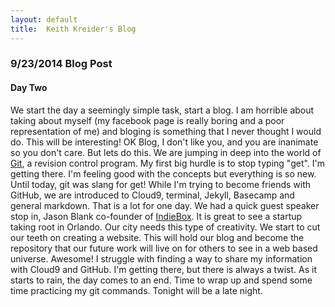 ```yaml
---
layout: default
title:  Keith Kreider's Blog
---
```

### **9/23/2014 Blog Post**

#### Day Two

We start the day a seemingly simple task, start a blog. I am horrible about taking about myself (my facebook page is really boring and a poor representation of me) and bloging is something that I never thought I would do. This will be interesting!  OK Blog, I don't like you, and you are inanimate so you don't care. But lets do this. 
We are jumping in deep into the world of [Git](http://en.wikipedia.org/wiki/Git_(software)), a revision control program. My first big hurdle is to stop typing "get". I'm getting there. I'm feeling good with the concepts but everything is so new. Until today, git was slang for get!  While I'm trying to become friends with GitHub, we are introduced to Cloud9, terminal, Jekyll, Basecamp and general markdown. That is a lot for one day. 
We had a quick guest speaker stop in, Jason Blank co-founder of [IndieBox](https://www.theindiebox.com/about/). It is great to see a startup taking root in Orlando. Our city needs this type of creativity. 
We start to cut our teeth on creating a website. This will hold our blog and become the repository that our future work will live on for others to see in a web based universe. Awesome! 
I struggle with finding a way to share my information with Cloud9 and GitHub. I'm getting there, but there is always a twist. As it starts to rain, the day comes to an end. Time to wrap up and spend some time practicing my git commands. Tonight will be a late night. 
